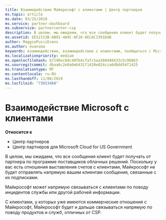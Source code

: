 ```yaml
---
title: Взаимодействие Майкрософт с клиентами | Центр партнеров
ms.topic: article
ms.date: 03/15/2019
ms.service: partner-dashboard
ms.subservice: partnercenter-csp
description: В целом, мы ожидаем, что все сообщения клиент будет получать от партнера по программе поставщиков облачных решений.
ms.assetid: EE52153B-6B91-4A9C-8F26-8ECAC3391D4B
author: MaggiePucciEvans
ms.author: evansma
keywords: взаимодействие, взаимодействие с клиентами, пообщаться с Microsoft
ms.localizationpriority: medium
ms.openlocfilehash: b7196ec84c40fb4cfafc5aa388d40433c5c96863
ms.sourcegitcommit: dbaa6c2e8a0e6431f1420e024cca6d0dd54f1425
ms.translationtype: MT
ms.contentlocale: ru-RU
ms.lasthandoff: 11/06/2019
ms.locfileid: "73653468"
---
```

# <a name="customer-communication-from-microsoft"></a>Взаимодействие Microsoft с клиентами

**Относится к**

-  Центр партнеров
-  Центр партнеров для Microsoft Cloud for US Government


В целом, мы ожидаем, что все сообщения клиент будет получать от партнера по программе поставщиков облачных решений. Поскольку у вас есть отношения выставления счетов с клиентами, Майкрософт не будет отправлять напрямую вашим клиентам сообщения, связанные с их подписками.

Майкрософт может напрямую связываться с клиентами по поводу инцидентов службы или другой рабочей информации.

С клиентами, у которых уже имеются коммерческие отношения с Майкрософт, Майкрософт будет и дальше связываться напрямую по поводу продуктов и служб, отличных от CSP.

 

 




